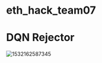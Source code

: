 # eth_hack_team07
# DQN Rejector
![1532162587345](https://user-images.githubusercontent.com/32608705/43041765-14928f02-8da5-11e8-9b96-10eaebb5b436.jpg)
